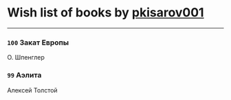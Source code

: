 # Wish list of books by [pkisarov001](http://openid.yandex.ru/pkisarov001/)
---

### `100` Закат Европы
О. Шпенглер

### `99` Аэлита
Алексей Толстой

